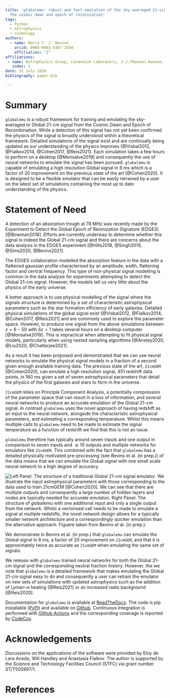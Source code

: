 ```yaml
---
title: 'globalemu: robust and fast emulation of the sky-averaged 21-signal from
  the cosmic dawn and epoch of reionization'
tags:
  - Python
  - astrophysics
  - cosmology
authors:
  - name: Harry T. J. Bevins
    orcid: 0000-0002-4367-3550
    affiliation: "1"
affiliations:
 - name: Astrophysics Group, Cavendish Laboratory, J.J.Thomson Avenue, Cambridge, CB3 0HE, United Kingdom
   index: 1
date: 31 July 2020
bibliography: paper.bib

---
```


# Summary

``globalemu`` is a robust framework for training and emulating the sky-averaged
or Global 21-cm signal from the Cosmic Dawn and Epoch of Recombination. While
a detection of this signal has not yet been confirmed the physics of the signal
is broadly understood within a theoretical framework. Detailed simulations of
the signal exist and are continually being updated as our understanding of the
physics improves [@Visbal2012, @Fialkov2014, @Cohen2017, @Reis2021]. Each
simulation takes a few hours to perform on a desktop [@Monsalve2019] and
consequently the use of neural networks to emulate the signal has been pursued.
``globalemu`` is capable of emulating a high resolution Global signal in 8 ms
which is a factor of 20 improvement on the previous state of the art [@Cohen2020]. It is
designed to be a flexible emulator that can be easily retrained by a user on
the latest set of simulations containing the most up to date understanding
of the physics.

# Statement of Need

A detection of an absorption trough at $78$ MHz was recently made by the
Experiment to Detect the Global Epoch of Reionization Signature (EDGES) [@Bowman2018].
Efforts are currently underway to determine whether this signal is indeed the
Global 21-cm signal and there are concerns about the data analysis in the
EDGES experiment [@Hills2018, @Singh2019, @Sims2020, @Bevins2021].

The EDGES collaboration modelled the absorption feature in the data with a
flattened gaussian profile characterised by an amplitude, width, flattening
factor and central frequency. This type of non-physical signal modelling is
common in the data analysis for experiments attempting to detect the Global
21-cm signal. However, the models tell us very little about the physics of the
early universe.

A better approach is to use physical modelling of the signal where the signals
structure is determined by a set of characteristic astrophysical parameters
such as the star formation efficiency of early galaxies. Detailed physical
simulations of the global signal exist [@Visbal2012, @Fialkov2014, @Cohen2017, @Reis2021]
and are commonly used to explore the parameter space. However, to produce
one signal from the above simulations between $z = 6 - 50$ with $\delta z = 1$
takes several hours on a desktop computer [@Monsalve2019]. This is impractical
when attempting to fit physical signal models, particularly when using
nested sampling algorithms [@Anstey2020, @Liu2020, @Chatterjee2021].

As a result it has been proposed and demonstrated that we can use neural networks
to emulate the physical signal models in a fraction of a second given enough
available training data. The previous state of the art, ``21cmGEM`` [@Cohen2020],
can emulate a high resolution signal, 451 redshift data points, in 160 ms
given a set of seven astrophysical parameters that detail the physics of the
first galaxies and stars to form in the universe.

``21cmGEM`` relies on Principle Component Analysis, a potentially compression of
the parameter space that can result in a loss of information, and several neural networks to
produce an accurate emulation of the Global 21-cm signal. In contrast ``globalemu``
uses the novel approach of having redshift as an input to the neural network,
alongside the characteristic astrophysical parameters, and estimating a
corresponding temperature. Whilst this means multiple calls to ``globalemu``
need to be made to estimate the signal temperature as a function of redshift
we find that this is not an issue.

``globalemu`` therefore has typically around seven inputs and one output in
comparison to seven inputs and $\gtrsim 10$ outputs and multiple networks for
emulators like ``21cmGEM``.
This combined with the fact that ``globalemu`` has a detailed physically motivated
pre-processing (see Bevins et al. (in prep.)) of the data means that we can
emulate the Global signal with one small scale neural network to a high degree of
accuracy.

![**Left Panel:** The structure of a traditional Global 21-cm
signal emulator. We illustrate the input astrophysical parameters with those
corresponding to the data used to train ``21cmGEM`` [@Cohen2020]. We can see that
there are multiple outputs and consequently a large number of hidden layers and
nodes are typically needed for accurate emulaton. **Right Panel:** The structure
of ``globalemu`` with one additional input and only a single output from the
network. Whilst a vectorised call needs to be made to emulate a signal at
multiple redshifts, the novel network design allows for a typically smaller
network architecture and a correspondingly quicker emulation than the
alternative approach. Figuere taken from Bevins et al. (in prep.).](network_design.png)

We demonstrate in Bevins et al. (in prep.) that ``globalemu`` can emulate the
Global signal in 8 ms, a factor of 20 improvement on ``21cmGEM``, and that
it is approximately twice as accurate as ``21cmGEM`` when emulating the same
set of signals.

We release with ``globalemu`` trained neural networks for both the Global 21-cm
signal and the corresponding neutral fraction history. However, the we note that
``globalemu`` is a detailed framework that makes emulating the Global 21-cm signal
easy to do and consequently a user can retrain the emulator on new sets of
simulations with updated astrophysics such as the addition of Lyman-$\alpha$
heating [@Reis2021] or an increased radio background [@Reis2020].

Documentation for ``globalemu`` is available at [ReadTheDocs](). The code is
pip installable ([PyPI]()) and available on [Github](). Continuous integration
is performed with [Github Actions]() and the corresponding coverage is
reported by [CodeCov]().

# Acknowledgements

Discussions on the applications of the software were provided by Eloy de Lera Acedo,
Will Handley and Anastasia Fialkov. The author is supported by the Science and
Technology Facilities Council (STFC) via grant number ST/T505997/1.

# References

